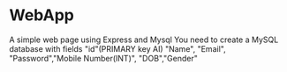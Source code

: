 # WebApp
A simple web page using Express and Mysql
You need to create a MySQL database with fields "id"(PRIMARY key AI) "Name", "Email", "Password","Mobile Number(INT)", "DOB","Gender"
